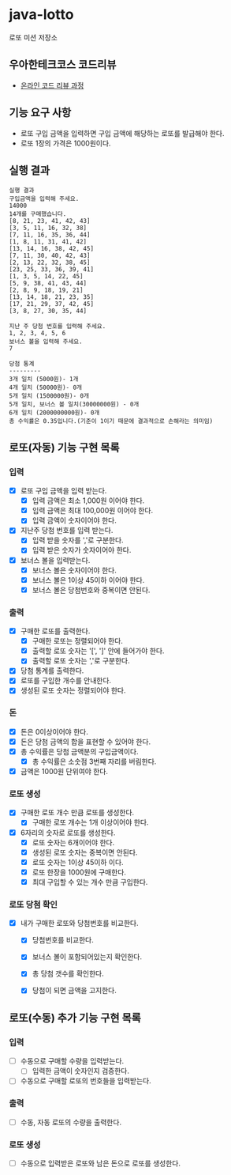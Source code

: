 # java-lotto

로또 미션 저장소

## 우아한테크코스 코드리뷰

- [온라인 코드 리뷰 과정](https://github.com/woowacourse/woowacourse-docs/blob/master/maincourse/README.md)
  
## 기능 요구 사항
- 로또 구입 금액을 입력하면 구입 금액에 해당하는 로또를 발급해야 한다. 
- 로또 1장의 가격은 1000원이다.

## 실행 결과
```
실행 결과
구입금액을 입력해 주세요.
14000
14개를 구매했습니다.
[8, 21, 23, 41, 42, 43]
[3, 5, 11, 16, 32, 38]
[7, 11, 16, 35, 36, 44]
[1, 8, 11, 31, 41, 42]
[13, 14, 16, 38, 42, 45]
[7, 11, 30, 40, 42, 43]
[2, 13, 22, 32, 38, 45]
[23, 25, 33, 36, 39, 41]
[1, 3, 5, 14, 22, 45]
[5, 9, 38, 41, 43, 44]
[2, 8, 9, 18, 19, 21]
[13, 14, 18, 21, 23, 35]
[17, 21, 29, 37, 42, 45]
[3, 8, 27, 30, 35, 44]

지난 주 당첨 번호를 입력해 주세요.
1, 2, 3, 4, 5, 6
보너스 볼을 입력해 주세요.
7

당첨 통계
---------
3개 일치 (5000원)- 1개
4개 일치 (50000원)- 0개
5개 일치 (1500000원)- 0개
5개 일치, 보너스 볼 일치(30000000원) - 0개
6개 일치 (2000000000원)- 0개
총 수익률은 0.35입니다.(기준이 1이기 때문에 결과적으로 손해라는 의미임)
```

## 로또(자동) 기능 구현 목록

### 입력
- [x] 로또 구입 금액을 입력 받는다.
  - [x] 입력 금액은 최소 1,000원 이어야 한다.
  - [x] 입력 금액은 최대 100,000원 이어야 한다.
  - [x] 입력 금액이 숫자이어야 한다.
  
- [x] 지난주 당첨 번호를 입력 받는다.
  - [x] 입력 받을 숫자를 ','로 구분한다.
  - [x] 입력 받은 숫자가 숫자이어야 한다.
  
- [x] 보너스 볼을 입력받는다.
  - [x] 보너스 볼은 숫자이어야 한다.
  - [x] 보너스 볼은 1이상 45이하 이어야 한다.
  - [x] 보너스 볼은 당첨번호와 중복이면 안된다.
  
### 출력
- [x] 구매한 로또를 출력한다.
  - [x] 구매한 로또는 정렬되어야 한다.
  - [x] 출력할 로또 숫자는 '[', ']' 안에 들어가야 한다.
  - [x] 출력할 로또 숫자는 ','로 구분한다.
- [x] 당첨 통계를 출력한다.
- [x] 로또를 구입한 개수를 안내한다.
- [x] 생성된 로또 숫자는 정렬되어야 한다.

### 돈
- [x] 돈은 0이상이어야 한다.
- [x] 돈은 당첨 금액의 합을 표현할 수 있어야 한다.
- [x] 총 수익률은 당첨 금액분의 구입금액이다.
  - [x] 총 수익률은 소숫점 3번째 자리를 버림한다.
- [x] 금액은 1000원 단위여야 한다.

### 로또 생성
- [x] 구매한 로또 개수 만큼 로또를 생성한다.
  - [x] 구매한 로또 개수는 1개 이상이어야 한다.
- [x] 6자리의 숫자로 로또를 생성한다.
  - [x] 로또 숫자는 6개이어야 한다.
  - [x] 생성된 로또 숫자는 중복이면 안된다.
  - [x] 로또 숫자는 1이상 45이하 이다.
  - [x] 로또 한장을 1000원에 구매한다.
  - [x] 최대 구입할 수 있는 개수 만큼 구입한다.
  
### 로또 당첨 확인
- [x] 내가 구매한 로또와 당첨번호를 비교한다.
  - [x] 당첨번호를 비교한다.
  - [x] 보너스 볼이 포함되어있는지 확인한다.
  - [x] 총 당첨 갯수를 확인한다.
  - [x] 당첨이 되면 금액을 고지한다.

  
## 로또(수동) 추가 기능 구현 목록

### 입력
- [ ] 수동으로 구매할 수량을 입력받는다.
  - [ ] 입력한 금액이 숫자인지 검증한다.
- [ ] 수동으로 구매할 로또의 번호들을 입력받는다.

### 출력
- [ ] 수동, 자동 로또의 수량을 출력한다.

### 로또 생성
- [ ] 수동으로 입력받은 로또와 남은 돈으로 로또를 생성한다.